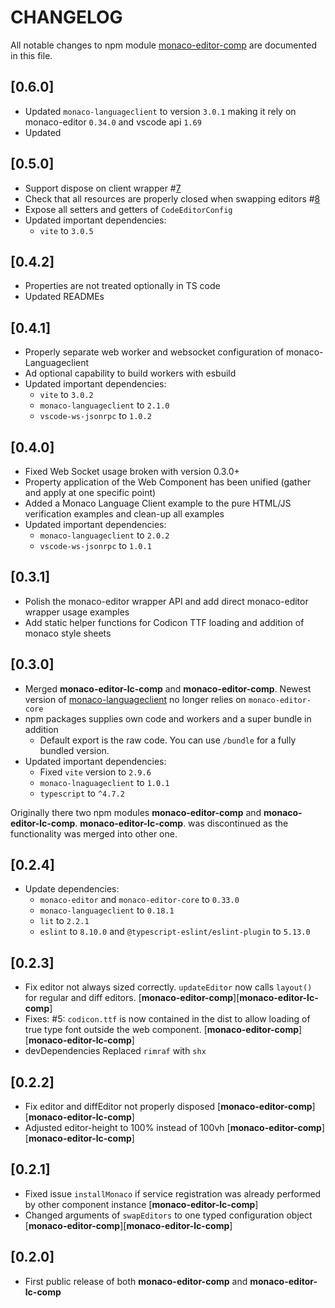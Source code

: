 # CHANGELOG

All notable changes to npm module [monaco-editor-comp](https://www.npmjs.com/package/monaco-editor-comp) are documented in this file.

## [0.6.0]

- Updated `monaco-languageclient` to version `3.0.1` making it rely on monaco-editor `0.34.0` and vscode api `1.69`
- Updated 

## [0.5.0]

- Support dispose on client wrapper #[7](https://github.com/TypeFox/monaco-components/pull/7)
- Check that all resources are properly closed when swapping editors #[8](https://github.com/TypeFox/monaco-components/issues/8)
- Expose all setters and getters of `CodeEditorConfig`
- Updated important dependencies:
  - `vite` to `3.0.5`

## [0.4.2]

- Properties are not treated optionally in TS code
- Updated READMEs

## [0.4.1]

- Properly separate web worker and websocket configuration of monaco-Languageclient
- Ad optional capability to build workers with esbuild
- Updated important dependencies:
  - `vite` to `3.0.2`
  - `monaco-languageclient` to `2.1.0`
  - `vscode-ws-jsonrpc` to `1.0.2`

## [0.4.0]

- Fixed Web Socket usage broken with version 0.3.0+
- Property application of the Web Component has been unified (gather and apply at one specific point)
- Added a Monaco Language Client example to the pure HTML/JS verification examples and clean-up all examples
- Updated important dependencies:
  - `monaco-languageclient` to `2.0.2`
  - `vscode-ws-jsonrpc` to `1.0.1`

## [0.3.1]

- Polish the monaco-editor wrapper API and add direct monaco-editor wrapper usage examples
- Add static helper functions for Codicon TTF loading and addition of monaco style sheets

## [0.3.0]

- Merged **monaco-editor-lc-comp** and **monaco-editor-comp**. Newest version of [monaco-languageclient](https://github.com/TypeFox/monaco-languageclient) no longer relies on `monaco-editor-core`
- npm packages supplies own code and workers and a super bundle in addition
  - Default export is the raw code. You can use `/bundle` for a fully bundled version.
- Updated important dependencies:
  - Fixed `vite` version to `2.9.6`
  - `monaco-lnaguageclient` to `1.0.1`
  - `typescript` to `^4.7.2`

Originally there two npm modules **monaco-editor-comp** and **monaco-editor-lc-comp**. **monaco-editor-lc-comp**. was discontinued as the functionality was merged into other one.

## [0.2.4]

- Update dependencies:
  - `monaco-editor` and `monaco-editor-core` to `0.33.0`
  - `monaco-languageclient` to `0.18.1`
  - `lit` to `2.2.1`
  - `eslint` to `8.10.0` and `@typescript-eslint/eslint-plugin` to `5.13.0`

## [0.2.3]

- Fix editor not always sized correctly. `updateEditor` now calls `layout()` for regular and diff editors. [**monaco-editor-comp**][**monaco-editor-lc-comp**]
- Fixes: #5: `codicon.ttf` is now contained in the dist to allow loading of true type font outside the web component. [**monaco-editor-comp**][**monaco-editor-lc-comp**]
- devDependencies Replaced `rimraf` with `shx`

## [0.2.2]

- Fix editor and diffEditor not properly disposed [**monaco-editor-comp**][**monaco-editor-lc-comp**]
- Adjusted editor-height to 100% instead of 100vh [**monaco-editor-comp**][**monaco-editor-lc-comp**]

## [0.2.1]

- Fixed issue `installMonaco` if service registration was already performed by other component instance [**monaco-editor-lc-comp**]
- Changed arguments of `swapEditors` to one typed configuration object [**monaco-editor-comp**][**monaco-editor-lc-comp**]

## [0.2.0]

- First public release of both **monaco-editor-comp** and **monaco-editor-lc-comp**
